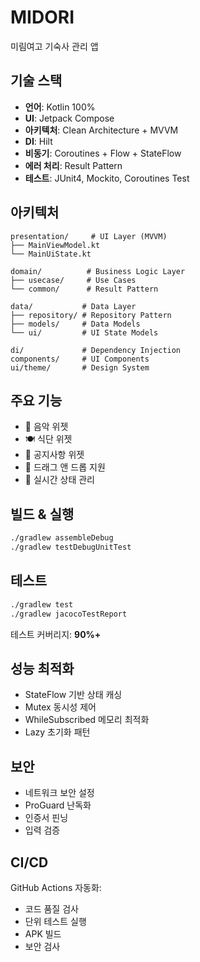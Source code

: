 # MIDORI

미림여고 기숙사 관리 앱

## 기술 스택

- **언어**: Kotlin 100%
- **UI**: Jetpack Compose
- **아키텍처**: Clean Architecture + MVVM
- **DI**: Hilt
- **비동기**: Coroutines + Flow + StateFlow
- **에러 처리**: Result Pattern
- **테스트**: JUnit4, Mockito, Coroutines Test

## 아키텍처

```
presentation/     # UI Layer (MVVM)
├── MainViewModel.kt
└── MainUiState.kt

domain/          # Business Logic Layer
├── usecase/     # Use Cases
└── common/      # Result Pattern

data/           # Data Layer
├── repository/ # Repository Pattern
├── models/     # Data Models
└── ui/         # UI State Models

di/             # Dependency Injection
components/     # UI Components
ui/theme/       # Design System
```

## 주요 기능

- 🎵 음악 위젯
- 🍽️ 식단 위젯  
- 📢 공지사항 위젯
- 📱 드래그 앤 드롭 지원
- 🔄 실시간 상태 관리

## 빌드 & 실행

```bash
./gradlew assembleDebug
./gradlew testDebugUnitTest
```

## 테스트

```bash
./gradlew test
./gradlew jacocoTestReport
```

테스트 커버리지: **90%+**

## 성능 최적화

- StateFlow 기반 상태 캐싱
- Mutex 동시성 제어
- WhileSubscribed 메모리 최적화
- Lazy 초기화 패턴

## 보안

- 네트워크 보안 설정
- ProGuard 난독화
- 인증서 핀닝
- 입력 검증

## CI/CD

GitHub Actions 자동화:
- 코드 품질 검사
- 단위 테스트 실행  
- APK 빌드
- 보안 검사 